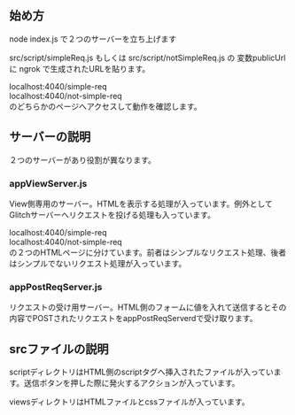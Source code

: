## 始め方  
node index.js で２つのサーバーを立ち上げます  
  
src/script/simpleReq.js もしくは src/script/notSimpleReq.js の 変数publicUrl に ngrok で生成されたURLを貼ります。    
  
localhost:4040/simple-req  
localhost:4040/not-simple-req  
のどちらかのページへアクセスして動作を確認します。
  
  
## サーバーの説明  
２つのサーバーがあり役割が異なります。
  
### appViewServer.js  
View側専用のサーバー。HTMLを表示する処理が入っています。例外としてGlitchサーバーへリクエストを投げる処理も入っています。  
  
localhost:4040/simple-req  
localhost:4040/not-simple-req  
の２つのHTMLページに分けています。前者はシンプルなリクエスト処理、後者はシンプルでないリクエスト処理が入っています。
  
  
### appPostReqServer.js  
リクエストの受け用サーバー。HTML側のフォームに値を入れて送信するとその内容でPOSTされたリクエストをappPostReqServerdで受け取ります。  
  
  
## srcファイルの説明
  
scriptディレクトリはHTML側のscriptタグへ挿入されたファイルが入っています。送信ボタンを押した際に発火するアクションが入っています。
  
  
  
viewsディレクトリはHTMLファイルとcssファイルが入っています。
  
  
